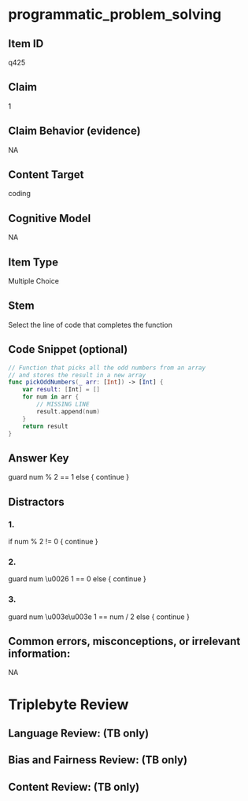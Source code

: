# programmatic_problem_solving

## Item ID
q425

## Claim
1

## Claim Behavior (evidence)
NA

## Content Target
coding

## Cognitive Model
NA

## Item Type
Multiple Choice

## Stem
Select the line of code that completes the function

## Code Snippet (optional)
```swift
// Function that picks all the odd numbers from an array
// and stores the result in a new array
func pickOddNumbers(_ arr: [Int]) -> [Int] {
    var result: [Int] = []
    for num in arr {
        // MISSING LINE
        result.append(num)
    }
    return result
}

```

## Answer Key
guard num % 2 == 1 else { continue }

## Distractors

### 1.
if num % 2 != 0  { continue }

### 2.
guard num \u0026 1 == 0 else { continue }

### 3.
guard num \u003e\u003e 1 == num / 2 else { continue }

## Common errors, misconceptions, or irrelevant information:
NA

# Triplebyte Review


## Language Review: (TB only)


## Bias and Fairness Review: (TB only)


## Content Review: (TB only)

